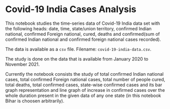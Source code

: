 # Covid-19 India Cases Analysis

This notebook studies the time-series data of Covid-19 India data set with the following heads: date, time, state/union territory, confirmed Indian national, confirmed Foreign national, cured, deaths and confirmed(sum of confirmed Indian national and confirmed foreign national cases recorded).

The data is available as a `csv` file. Filename: `covid-19-india-data.csv`.

The study is done on the data that is available from January 2020 to November 2021.

Currently the notebook consists the study of total confirmed Indian national cases, total confirmed Foreign national cases, total number of people cured, total deaths, total confirmed cases, state-wise confirmed cases and its bar graph representation and line graph of increase in confirmed cases over the whole duration present in the given data of any one state (in this notebook Bihar is choosen arbitrarily).
